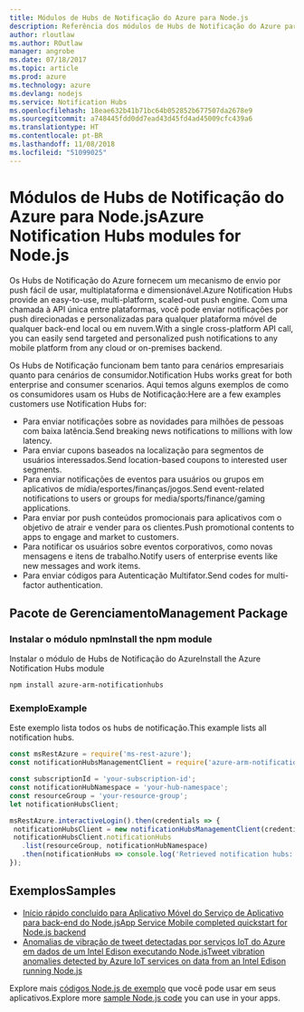 ```yaml
---
title: Módulos de Hubs de Notificação do Azure para Node.js
description: Referência dos módulos de Hubs de Notificação do Azure para Node.js
author: rloutlaw
ms.author: ROutlaw
manager: angrobe
ms.date: 07/18/2017
ms.topic: article
ms.prod: azure
ms.technology: azure
ms.devlang: nodejs
ms.service: Notification Hubs
ms.openlocfilehash: 18eae632b41b71bc64b052852b677507da2678e9
ms.sourcegitcommit: a748445fdd0dd7ead43d45fd4ad45009cfc439a6
ms.translationtype: HT
ms.contentlocale: pt-BR
ms.lasthandoff: 11/08/2018
ms.locfileid: "51099025"
---
```

# <a name="azure-notification-hubs-modules-for-nodejs"></a><span data-ttu-id="873a0-103">Módulos de Hubs de Notificação do Azure para Node.js</span><span class="sxs-lookup"><span data-stu-id="873a0-103">Azure Notification Hubs modules for Node.js</span></span>

<span data-ttu-id="873a0-104">Os Hubs de Notificação do Azure fornecem um mecanismo de envio por push fácil de usar, multiplataforma e dimensionável.</span><span class="sxs-lookup"><span data-stu-id="873a0-104">Azure Notification Hubs provide an easy-to-use, multi-platform, scaled-out push engine.</span></span> <span data-ttu-id="873a0-105">Com uma chamada à API única entre plataformas, você pode enviar notificações por push direcionadas e personalizadas para qualquer plataforma móvel de qualquer back-end local ou em nuvem.</span><span class="sxs-lookup"><span data-stu-id="873a0-105">With a single cross-platform API call, you can easily send targeted and personalized push notifications to any mobile platform from any cloud or on-premises backend.</span></span>

<span data-ttu-id="873a0-106">Os Hubs de Notificação funcionam bem tanto para cenários empresariais quanto para cenários de consumidor.</span><span class="sxs-lookup"><span data-stu-id="873a0-106">Notification Hubs works great for both enterprise and consumer scenarios.</span></span> <span data-ttu-id="873a0-107">Aqui temos alguns exemplos de como os consumidores usam os Hubs de Notificação:</span><span class="sxs-lookup"><span data-stu-id="873a0-107">Here are a few examples customers use Notification Hubs for:</span></span>
- <span data-ttu-id="873a0-108">Para enviar notificações sobre as novidades para milhões de pessoas com baixa latência.</span><span class="sxs-lookup"><span data-stu-id="873a0-108">Send breaking news notifications to millions with low latency.</span></span>
- <span data-ttu-id="873a0-109">Para enviar cupons baseados na localização para segmentos de usuários interessados.</span><span class="sxs-lookup"><span data-stu-id="873a0-109">Send location-based coupons to interested user segments.</span></span>
- <span data-ttu-id="873a0-110">Para enviar notificações de eventos para usuários ou grupos em aplicativos de mídia/esportes/finanças/jogos.</span><span class="sxs-lookup"><span data-stu-id="873a0-110">Send event-related notifications to users or groups for media/sports/finance/gaming applications.</span></span>
- <span data-ttu-id="873a0-111">Para enviar por push conteúdos promocionais para aplicativos com o objetivo de atrair e vender para os clientes.</span><span class="sxs-lookup"><span data-stu-id="873a0-111">Push promotional contents to apps to engage and market to customers.</span></span>
- <span data-ttu-id="873a0-112">Para notificar os usuários sobre eventos corporativos, como novas mensagens e itens de trabalho.</span><span class="sxs-lookup"><span data-stu-id="873a0-112">Notify users of enterprise events like new messages and work items.</span></span>
- <span data-ttu-id="873a0-113">Para enviar códigos para Autenticação Multifator.</span><span class="sxs-lookup"><span data-stu-id="873a0-113">Send codes for multi-factor authentication.</span></span>

## <a name="management-package"></a><span data-ttu-id="873a0-114">Pacote de Gerenciamento</span><span class="sxs-lookup"><span data-stu-id="873a0-114">Management Package</span></span>

### <a name="install-the-npm-module"></a><span data-ttu-id="873a0-115">Instalar o módulo npm</span><span class="sxs-lookup"><span data-stu-id="873a0-115">Install the npm module</span></span>

<span data-ttu-id="873a0-116">Instalar o módulo de Hubs de Notificação do Azure</span><span class="sxs-lookup"><span data-stu-id="873a0-116">Install the Azure Notification Hubs module</span></span> 

```bash
npm install azure-arm-notificationhubs
```

### <a name="example"></a><span data-ttu-id="873a0-117">Exemplo</span><span class="sxs-lookup"><span data-stu-id="873a0-117">Example</span></span>

<span data-ttu-id="873a0-118">Este exemplo lista todos os hubs de notificação.</span><span class="sxs-lookup"><span data-stu-id="873a0-118">This example lists all notification hubs.</span></span>

 ```javascript
const msRestAzure = require('ms-rest-azure');
const notificationHubsManagementClient = require('azure-arm-notificationhubs');

const subscriptionId = 'your-subscription-id';
const notificationHubNamespace = 'your-hub-namespace';
const resourceGroup = 'your-resource-group';
let notificationHubsClient;

msRestAzure.interactiveLogin().then(credentials => {
  notificationHubsClient = new notificationHubsManagementClient(credentials, subscriptionId);
  notificationHubsClient.notificationHubs
    .list(resourceGroup, notificationHubNamespace)
    .then(notificationHubs => console.log('Retrieved notification hubs: ', notificationHubs));
});
```

## <a name="samples"></a><span data-ttu-id="873a0-119">Exemplos</span><span class="sxs-lookup"><span data-stu-id="873a0-119">Samples</span></span>

* [<span data-ttu-id="873a0-120">Início rápido concluído para Aplicativo Móvel do Serviço de Aplicativo para back-end do Node.js</span><span class="sxs-lookup"><span data-stu-id="873a0-120">App Service Mobile completed quickstart for Node.js backend</span></span>](https://azure.microsoft.com/resources/samples/app-service-mobile-nodejs-backend-quickstart/)
* [<span data-ttu-id="873a0-121">Anomalias de vibração de tweet detectadas por serviços IoT do Azure em dados de um Intel Edison executando Node.js</span><span class="sxs-lookup"><span data-stu-id="873a0-121">Tweet vibration anomalies detected by Azure IoT services on data from an Intel Edison running Node.js</span></span>](https://azure.microsoft.com/resources/samples/iot-hub-nodejs-intel-edison-vibration-anomaly-detection/)

<span data-ttu-id="873a0-122">Explore mais [códigos Node.js de exemplo](https://azure.microsoft.com/resources/samples/?platform=nodejs) que você pode usar em seus aplicativos.</span><span class="sxs-lookup"><span data-stu-id="873a0-122">Explore more [sample Node.js code](https://azure.microsoft.com/resources/samples/?platform=nodejs) you can use in your apps.</span></span>
